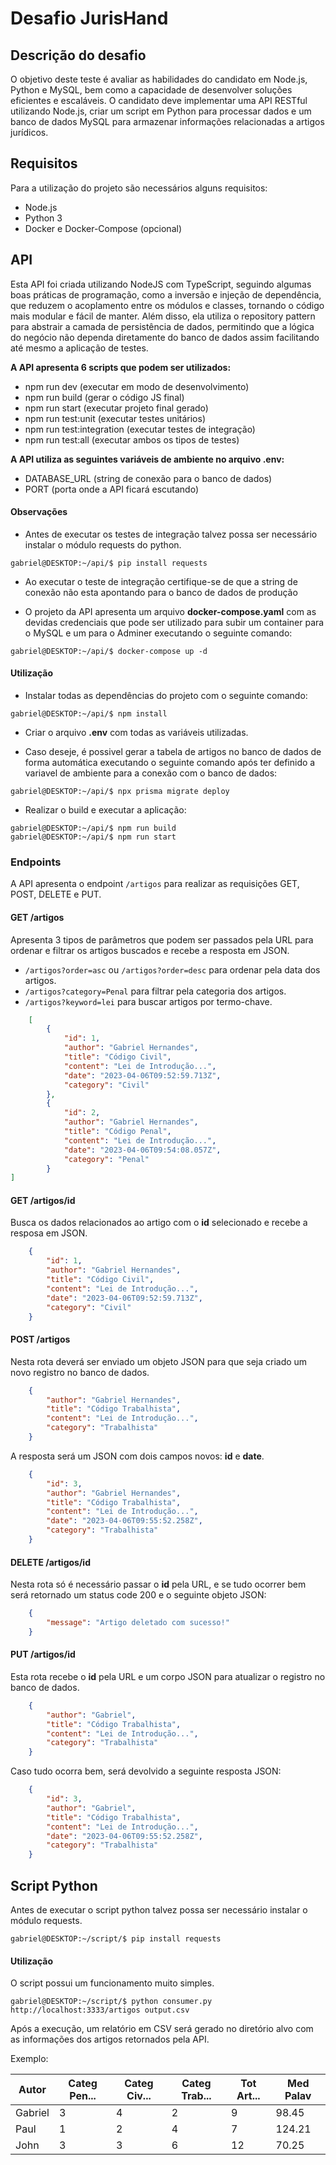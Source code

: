 # Desafio JurisHand

## Descrição do desafio

O objetivo deste teste é avaliar as habilidades do candidato em Node.js, Python e MySQL, bem como a capacidade de desenvolver soluções eficientes e escaláveis. O candidato deve implementar uma API RESTful utilizando Node.js, criar um script em Python para processar dados e um banco de dados MySQL para armazenar informações relacionadas a artigos jurídicos. 

## Requisitos

Para a utilização do projeto são necessários alguns requisitos:

* Node.js
* Python 3
* Docker e Docker-Compose (opcional)

## API

Esta API foi criada utilizando NodeJS com TypeScript, seguindo algumas boas práticas de programação, como a inversão e injeção de dependência, que reduzem o acoplamento entre os módulos e classes, tornando o código mais modular e fácil de manter. Além disso, ela utiliza o repository pattern para abstrair a camada de persistência de dados, permitindo que a lógica do negócio não dependa diretamente do banco de dados assim facilitando até mesmo a aplicação de testes.

**A API apresenta 6 scripts que podem ser utilizados:**

* npm run dev (executar em modo de desenvolvimento)
* npm run build (gerar o código JS final)
* npm run start (executar projeto final gerado)
* npm run test:unit (executar testes unitários)
* npm run test:integration (executar testes de integração)
* npm run test:all (executar ambos os tipos de testes)

**A API utiliza as seguintes variáveis de ambiente no arquivo .env:**

* DATABASE_URL (string de conexão para o banco de dados)
* PORT (porta onde a API ficará escutando)

#### Observações

* Antes de executar os testes de integração talvez possa ser necessário instalar o módulo requests do python.
```console
gabriel@DESKTOP:~/api/$ pip install requests
```

* Ao executar o teste de integração certifique-se de que a string de conexão não esta apontando para o banco de dados de produção

* O projeto da API apresenta um arquivo **docker-compose.yaml** com as devidas credenciais que pode ser utilizado para subir um container para o MySQL e um para o Adminer executando o seguinte comando:
```console
gabriel@DESKTOP:~/api/$ docker-compose up -d
```

#### Utilização

* Instalar todas as dependências do projeto com o seguinte comando:
```console
gabriel@DESKTOP:~/api/$ npm install
```

* Criar o arquivo **.env** com todas as variáveis utilizadas.

* Caso deseje, é possivel gerar a tabela de artigos no banco de dados de forma automática executando o seguinte comando após ter definido a variavel de ambiente para a conexão com o banco de dados:
```console
gabriel@DESKTOP:~/api/$ npx prisma migrate deploy
```

* Realizar o build e executar a aplicação:
```console
gabriel@DESKTOP:~/api/$ npm run build
gabriel@DESKTOP:~/api/$ npm run start
```

### Endpoints

A API apresenta o endpoint `/artigos` para realizar as requisições GET, POST, DELETE e PUT.

#### GET /artigos
Apresenta 3 tipos de parâmetros que podem ser passados pela URL para ordenar e filtrar os artigos buscados e recebe a resposta em JSON.

- `/artigos?order=asc` ou `/artigos?order=desc` para ordenar pela data dos artigos.
- `/artigos?category=Penal` para filtrar pela categoria dos artigos.
- `/artigos?keyword=lei` para buscar artigos por termo-chave.

```json
    [
        {
            "id": 1,
            "author": "Gabriel Hernandes",
            "title": "Código Civil",
            "content": "Lei de Introdução...",
            "date": "2023-04-06T09:52:59.713Z",
            "category": "Civil"
        },
        {
            "id": 2,
            "author": "Gabriel Hernandes",
            "title": "Código Penal",
            "content": "Lei de Introdução...",
            "date": "2023-04-06T09:54:08.057Z",
            "category": "Penal"
        }
]
```

#### GET /artigos/id
Busca os dados relacionados ao artigo com o **id** selecionado e recebe a resposa em JSON.

```json
    {
		"id": 1,
		"author": "Gabriel Hernandes",
		"title": "Código Civil",
		"content": "Lei de Introdução...",
		"date": "2023-04-06T09:52:59.713Z",
		"category": "Civil"
	}
```

#### POST /artigos
Nesta rota deverá ser enviado um objeto JSON para que seja criado um novo registro no banco de dados.
```json
    {
        "author": "Gabriel Hernandes",
        "title": "Código Trabalhista",
        "content": "Lei de Introdução...",
        "category": "Trabalhista"
    }
```
A resposta será um JSON com dois campos novos: **id** e **date**.
```json
    {
        "id": 3,
        "author": "Gabriel Hernandes",
        "title": "Código Trabalhista",
        "content": "Lei de Introdução...",
        "date": "2023-04-06T09:55:52.258Z",
        "category": "Trabalhista"
    }
```

#### DELETE /artigos/id
Nesta rota só é necessário passar o **id** pela URL, e se tudo ocorrer bem será retornado um status code 200 e o seguinte objeto JSON:
```json
    {
	    "message": "Artigo deletado com sucesso!"
    }
```
#### PUT /artigos/id
Esta rota recebe o **id** pela URL e um corpo JSON para atualizar o registro no banco de dados.
```json
    {
        "author": "Gabriel",
        "title": "Código Trabalhista",
        "content": "Lei de Introdução...",
        "category": "Trabalhista"
    }
```

Caso tudo ocorra bem, será devolvido a seguinte resposta JSON:
```json
    {
        "id": 3,
        "author": "Gabriel",
        "title": "Código Trabalhista",
        "content": "Lei de Introdução...",
        "date": "2023-04-06T09:55:52.258Z",
        "category": "Trabalhista"
    }
```

## Script Python

Antes de executar o script python talvez possa ser necessário instalar o módulo requests.
```console
gabriel@DESKTOP:~/script/$ pip install requests
```

#### Utilização

O script possui um funcionamento muito simples.
```console
gabriel@DESKTOP:~/script/$ python consumer.py http://localhost:3333/artigos output.csv
```

Após a execução, um relatório em CSV será gerado no diretório alvo com as informações dos artigos retornados pela API.

Exemplo:

| Autor      | Categ Pen... | Categ Civ... | Categ Trab... | Tot Art... | Med Palav |
| -----------| ----------   |    ------    | ---------     | -----      | -------   |
| Gabriel    |  3           |    4         |    2          | 9          |  98.45    |
| Paul       |  1           |    2         |    4          | 7          |  124.21   |
| John       |  3           |    3         |    6          | 12         |  70.25    |